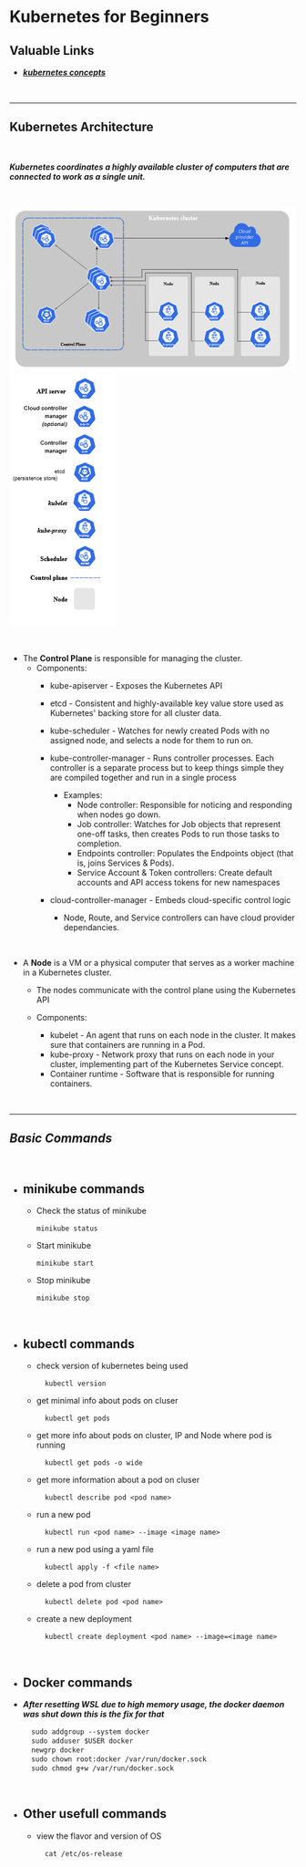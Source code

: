 # Kubernetes for Beginners

## Valuable Links

* ***[kubernetes concepts](https://kubernetes.io/docs/concepts/)***

<br>

___
## Kubernetes Architecture

<br>

***Kubernetes coordinates a highly available cluster of computers that are connected to work as a single unit.***

<br>

![](img/clusterdiagram2.PNG) ![](img/clusterdiagram-legend.PNG)

<br/>

* The **Control Plane** is responsible for managing the cluster. 
    * Components: 
      * kube-apiserver - Exposes the Kubernetes API
      * etcd - Consistent and highly-available key value store used as Kubernetes' backing store for all cluster data.
      * kube-scheduler - Watches for newly created Pods with no assigned node, and selects a node for them to run on.
      * kube-controller-manager - Runs controller processes. Each controller is a separate process but to keep things simple they are compiled together and run in a single process
        * Examples: 
            * Node controller: Responsible for noticing and responding when nodes go down.
            * Job controller: Watches for Job objects that represent one-off tasks, then creates Pods to run those tasks to completion.
            * Endpoints controller: Populates the Endpoints object (that is, joins Services & Pods).
            * Service Account & Token controllers: Create default accounts and API access tokens for new namespaces

      * cloud-controller-manager - Embeds cloud-specific control logic
        * Node, Route, and Service controllers can have cloud provider dependancies.
      
<br/>

* A **Node** is a VM or a physical computer that serves as a worker machine in a Kubernetes cluster.
    * The nodes communicate with the control plane using the Kubernetes API

    * Components: 
      * kubelet - An agent that runs on each node in the cluster. It makes sure that containers are running in a Pod.
      * kube-proxy - Network proxy that runs on each node in your cluster, implementing part of the Kubernetes Service concept.
      * Container runtime - Software that is responsible for running containers.

<br>

___
## ***Basic Commands***

<br>

* ## **minikube commands**

  * Check the status of minikube

    ```
    minikube status
    ```
  * Start minikube

    ```
    minikube start
    ```

  * Stop minikube

    ```
    minikube stop
    ```

<br>

* ## **kubectl commands**

  * check version of kubernetes being used
    
    ```
      kubectl version
    ```

  * get minimal info about pods on cluser

    ```
      kubectl get pods
    ```

  * get more info about pods on cluster, IP and Node where pod is running

    ```
      kubectl get pods -o wide
    ```

  * get more information about a pod on cluser

    ```
      kubectl describe pod <pod name>
    ```
  * run a new pod

    ```
      kubectl run <pod name> --image <image name>
    ```
  * run a new pod using a yaml file

    ```
      kubectl apply -f <file name>
    ```

  * delete a pod from cluster

    ```
      kubectl delete pod <pod name>
    ```


  * create a new deployment

    ```
      kubectl create deployment <pod name> --image=<image name>
    ```
<br>

* ## **Docker commands**


* ***After resetting WSL due to high memory usage, the docker daemon was shut down this is the fix for that***

  ```
    sudo addgroup --system docker
    sudo adduser $USER docker
    newgrp docker
    sudo chown root:docker /var/run/docker.sock
    sudo chmod g+w /var/run/docker.sock
  ```


<br>

* ## **Other usefull commands**

  * view the flavor and version of OS
    ```
      cat /etc/os-release
    ```


  